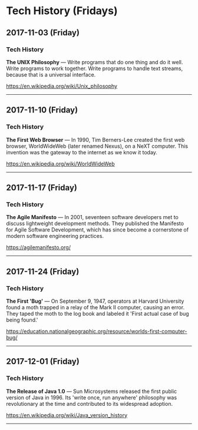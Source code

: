 # Tech History (Fridays)

## 2017-11-03 (Friday)

### Tech History
**The UNIX Philosophy** — Write programs that do one thing and do it well. Write programs to work together. Write programs to handle text streams, because that is a universal interface.

https://en.wikipedia.org/wiki/Unix_philosophy

---

## 2017-11-10 (Friday)

### Tech History
**The First Web Browser** — In 1990, Tim Berners-Lee created the first web browser, WorldWideWeb (later renamed Nexus), on a NeXT computer. This invention was the gateway to the internet as we know it today.

https://en.wikipedia.org/wiki/WorldWideWeb

---

## 2017-11-17 (Friday)

### Tech History
**The Agile Manifesto** — In 2001, seventeen software developers met to discuss lightweight development methods. They published the Manifesto for Agile Software Development, which has since become a cornerstone of modern software engineering practices.

https://agilemanifesto.org/

---

## 2017-11-24 (Friday)

### Tech History
**The First 'Bug'** — On September 9, 1947, operators at Harvard University found a moth trapped in a relay of the Mark II computer, causing an error. They taped the moth to the log book and labeled it 'First actual case of bug being found.'

https://education.nationalgeographic.org/resource/worlds-first-computer-bug/

---

## 2017-12-01 (Friday)

### Tech History
**The Release of Java 1.0** — Sun Microsystems released the first public version of Java in 1996. Its 'write once, run anywhere' philosophy was revolutionary at the time and contributed to its widespread adoption.

https://en.wikipedia.org/wiki/Java_version_history

---

